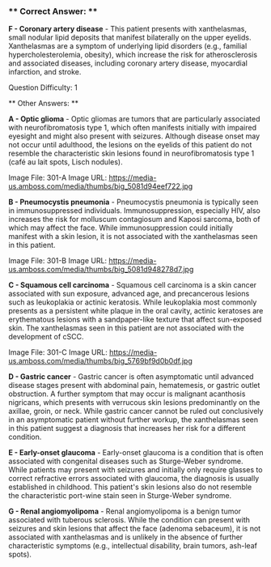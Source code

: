 ### ** Correct Answer: **

**F - Coronary artery disease** - This patient presents with xanthelasmas, small nodular lipid deposits that manifest bilaterally on the upper eyelids. Xanthelasmas are a symptom of underlying lipid disorders (e.g., familial hypercholesterolemia, obesity), which increase the risk for atherosclerosis and associated diseases, including coronary artery disease, myocardial infarction, and stroke.

Question Difficulty: 1

** Other Answers: **

**A - Optic glioma** - Optic gliomas are tumors that are particularly associated with neurofibromatosis type 1, which often manifests initially with impaired eyesight and might also present with seizures. Although disease onset may not occur until adulthood, the lesions on the eyelids of this patient do not resemble the characteristic skin lesions found in neurofibromatosis type 1 (café au lait spots, Lisch nodules).

Image File: 301-A
Image URL: https://media-us.amboss.com/media/thumbs/big_5081d94eef722.jpg

**B - Pneumocystis pneumonia** - Pneumocystis pneumonia is typically seen in immunosuppressed individuals. Immunosuppression, especially HIV, also increases the risk for molluscum contagiosum and Kaposi sarcoma, both of which may affect the face. While immunosuppression could initially manifest with a skin lesion, it is not associated with the xanthelasmas seen in this patient.

Image File: 301-B
Image URL: https://media-us.amboss.com/media/thumbs/big_5081d948278d7.jpg

**C - Squamous cell carcinoma** - Squamous cell carcinoma is a skin cancer associated with sun exposure, advanced age, and precancerous lesions such as leukoplakia or actinic keratosis. While leukoplakia most commonly presents as a persistent white plaque in the oral cavity, actinic keratoses are erythematous lesions with a sandpaper-like texture that affect sun-exposed skin. The xanthelasmas seen in this patient are not associated with the development of cSCC.

Image File: 301-C
Image URL: https://media-us.amboss.com/media/thumbs/big_5769bf9d0b0df.jpg

**D - Gastric cancer** - Gastric cancer is often asymptomatic until advanced disease stages present with abdominal pain, hematemesis, or gastric outlet obstruction. A further symptom that may occur is malignant acanthosis nigricans, which presents with verrucous skin lesions predominantly on the axillae, groin, or neck. While gastric cancer cannot be ruled out conclusively in an asymptomatic patient without further workup, the xanthelasmas seen in this patient suggest a diagnosis that increases her risk for a different condition.

**E - Early-onset glaucoma** - Early-onset glaucoma is a condition that is often associated with congenital diseases such as Sturge-Weber syndrome. While patients may present with seizures and initially only require glasses to correct refractive errors associated with glaucoma, the diagnosis is usually established in childhood. This patient's skin lesions also do not resemble the characteristic port-wine stain seen in Sturge-Weber syndrome.

**G - Renal angiomyolipoma** - Renal angiomyolipoma is a benign tumor associated with tuberous sclerosis. While the condition can present with seizures and skin lesions that affect the face (adenoma sebaceum), it is not associated with xanthelasmas and is unlikely in the absence of further characteristic symptoms (e.g., intellectual disability, brain tumors, ash-leaf spots).

